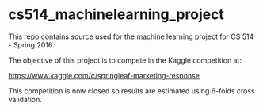 # cs514_machinelearning_project

This repo contains source used for the machine learning project for CS 514 - Spring 2016.

The objective of this project is to compete in the Kaggle competition at:

https://www.kaggle.com/c/springleaf-marketing-response

This competition is now closed so results are  estimated using 6-folds cross validation.
